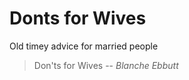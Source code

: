 # Donts for Wives

Old timey advice for married people

> Don'ts for Wives
> -- <cite>Blanche Ebbutt</cite>
